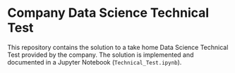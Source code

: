# **Company Data Science Technical Test**

This repository contains the solution to a take home Data Science Technical Test provided by the company. The solution is implemented and documented in a Jupyter Notebook (`Technical_Test.ipynb`).
